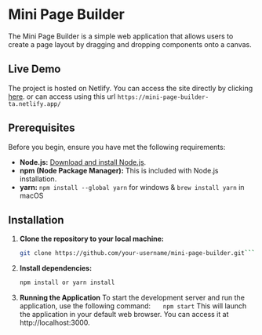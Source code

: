 # Mini Page Builder

The Mini Page Builder is a simple web application that allows users to create a page layout by dragging and dropping components onto a canvas.

## Live Demo

The project is hosted on Netlify. You can access the site directly by clicking [here](https://mini-page-builder-ta.netlify.app/).
or can access using this url `https://mini-page-builder-ta.netlify.app/`

## Prerequisites

Before you begin, ensure you have met the following requirements:

- **Node.js:** [Download and install Node.js](https://nodejs.org/).
- **npm (Node Package Manager):** This is included with Node.js installation.
- **yarn:** `npm install --global yarn` for windows & `brew install yarn` in macOS

## Installation

1. **Clone the repository to your local machine:**

   ````bash
   git clone https://github.com/your-username/mini-page-builder.git```

   ````

2. **Install dependencies:**

   ```bash
   npm install or yarn install
   ```

3. **Running the Application**
   To start the development server and run the application, use the following command:
   `   npm start`
   This will launch the application in your default web browser. You can access it at http://localhost:3000.
